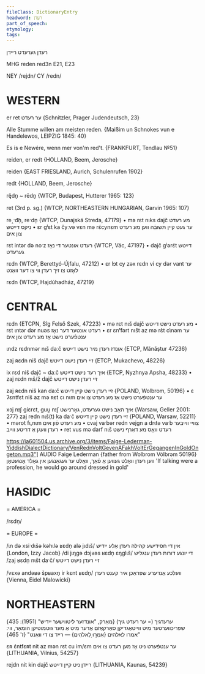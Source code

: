 ```yaml
---
fileClass: DictionaryEntry
headword: רעדן
part_of_speech: 
etymology: 
tags: 
---
```

רעדן
גערעדט
ריידן

MHG reden
red3n
E21, E23

NEY /rejdn/
CY /redn/

WESTERN
========

er ret ער רעדט {Schnitzler, Prager Judendeutsch, 23}

Alle Stumme willen am meisten reden.
{Maißim un Schnokes vun e Handelewos, LEIPZIG 1845: 40}

Es is e Newére, wenn mer von'm red't.
{FRANKFURT, Tendlau №51}

reiden, er redt {HOLLAND, Beem, Jerosche}

reiden {EAST FRIESLAND, Aurich, Schulenrufen 1902}

redt {HOLLAND, Beem, Jerosche}

rę̆dn̥ ~ rēdn̥ {WTCP, Budapest, Hutterer 1965: 123}

ret (3rd p. sg.) {WTCP, NORTHEASTERN HUNGARIAN, Garvin 1965: 107}

re˰ˑd͡n̩, reˑdn̩ {WTCP, Dunajská Streda, 47179}
	•	mə rɛt nɩks dajč מע רעדט ניקס דײַטש
	•	ɛr gʲɛt ka čyːvə vɛn mə rɛ́cynɛm ער געט קיין תּשובֿה ווען מע רעדט צון אים

rɛt intər də noˑz רעדט אונטער די נאָז {WTCP, Vác, 47197}
	•	dajč gʲərɛ́t דײַטש גערעדט

rɛdn {WTCP, Berettyó-Újfalu, 47212}
	•	ɛr lɔt cy zəx rɛdn vi cy dər vant ער לאָזט צו זיך רעדן ווי צו דער וואַנט

rɛdn {WTCP, Hajdúhadház, 47219}

CENTRAL
========

rɛdn {ETCPN, Sîg Felső Szek, 47223}
	•	mə rɛt nɩš dajč מע רעדט נישט דײַטש
	•	rɛt ɩntər dər nuəs רעדט אונטער דער נאָז
	•	ɛr ɛnᵗfərt nɩšt az mə rɛ̀t cɩ̀nəm ער ענטפֿערט נישט אַז מע רעדט צון אים

ɩndz rɛdnmər nɩš daːč אונדז רעדן מיר נישט דײַטש {ETCP, Mănăștur 47236}

zaj ʀɛdn niš dajč זיי רעדן נישט דײַטש {ETCP, Mukachevo, 48226}

ix rɛd niš dajč ~ daːč איך רעד נישט דײַטש {ETCP, Nyzhnya Apsha, 48233}
	•	zaj rɛdn nɩš/ž dajč זיי רעדן נישט דײַטש

zaj ʀɛdn niš kan daːč זיי רעדן נישט קיין דײַטש {POLAND, Wolbrom, 50196}
	•	ɛ ʔɛntfɛt niš az mə ʀɛt cɩ nɩm ער ענטפֿערט נישט אַז מע רעדט צו אים

xɔj nᵻʃ giɛrɛt, guu̯ nᵻʃ איך האָב נישט גערעדט, גאָרנישט {Warsaw, Geller 2001: 277}
zaj redn nɩš(t) ka daˑč זיי רעדן נישט קיין דײַטש {POLAND, Warsaw, 52211}
	•	mərot fɩ,nɩm מע רעדט פֿון אים
	•	cvaj vaˑbər redn vejgn a drɩtə vaˑb צוויי ווײַבער רעדן וועגן אַ דריטע ווײַב
	•	ret vus mə darf nɩš רעדט וואָס מע דאַרף נישט

https://ia601504.us.archive.org/3/items/Faige-Lederman-YiddishDialectDictionary/VenRednVoltGevenAFakhVoltErGegangenInGoldOngeton.mp3"] AUDIO Faige Lederman {father from Wolbrom Vólbrǝm 50196}
ווען רעדן וואָלט געווען אַ פֿאַך, וואָלט ער געגאַנגען אין גאָלד אָנגעטאָן 'If talking were a profession, he would go around dressed in gold'

HASIDIC
=======
= AMERICA = 

/rɛdn̩/

= EUROPE = 

/ɩn də xsiˑdɩšə kəhɩlə ʁɛdn̩ alə jɩdɩš/ אין די חסידישע קהילה רעדן אַלע ייִדיש {London, Izzy Jacob}
/di jɩŋgə dɔjʁəs ʁɛdn̩ ɛŋglɩš/ די יונגע דורות רעדן ענגליש
/zaj ʁɛdn̩ nɩšt daˑč/ זיי רעדן נישט דײַטש

/vɛxə andəʁə špʁaxn̩ ir kɛnt ʁɛdn̩/ וועלכע אַנדערע שפּראַכן איר קענט רעדן {Vienna, Eidel Malowicki}

NORTHEASTERN
==============

ערעדגיך (= ער רעדט גיך)
{מאַרק, "אונדזער ליטווישער ייִדיש" (1951): 435}
שפּריכווערטער מיט ווייטאָגדיקן סאַרקאַזם אָדער מיט אַ מער גוטמוטיקן הומאָר, ווי: "אמרו לאלהים {אִמְר֣וּ לֵ֭אלֹהִים} — רייד צו די וואַנט" {ז' 465}

ɛʀ ɛ́ntfɛʀt nit az mən rɛt cu im/ɛm ער ענטפֿערט ניט אַז מען רעדט צו אים {LITHUANIA, Vilnius, 54257}

rejdn nit kin dajč ריידן ניט קיין דײַטש {LITHUANIA, Kaunas, 54239}
